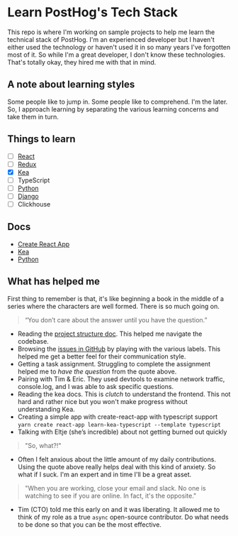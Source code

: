 # Learn PostHog's Tech Stack

This repo is where I'm working on sample projects to help me learn the technical stack of PostHog. I'm an experienced developer but I haven't either used the technology or haven't used it in so many years I've forgotten most of it. So while I'm a great developer, I don't know these technologies. That's totally okay, they hired me with that in mind.

## A note about learning styles

Some people like to jump in. Some people like to comprehend. I'm the later. So, I approach learning by separating the various learning concerns and take them in turn.

## Things to learn

- [ ] [React](https://reactjs.org/docs/hello-world.html)
- [ ] [Redux](https://redux.js.org/introduction/core-concepts)
- [x] [Kea](https://kea.js.org/docs/introduction/what-is-kea)
- [ ] TypeScript
- [ ] [Python](https://learnxinyminutes.com/docs/python/)
- [ ] [Django](https://www.feldroy.com/products/two-scoops-of-django-3-x)
- [ ] Clickhouse

## Docs

- [Create React App](docs/create_react_app.md)
- [Kea](docs/kea.md)
- [Python](docs/python.md)

## What has helped me

First thing to remember is that, it's like beginning a book in the middle of a series where the 
characters are well formed. There is so much going on.

> “You don’t care about the answer until you have the question.”

- Reading the [project structure doc](https://posthog.com/docs/project-structure). This helped me navigate the codebase.
- Browsing the [issues in GitHub](https://github.com/PostHog/posthog/issues) by playing with the various labels. This helped me get a better feel for their communication style.
- Getting a task assignment. Struggling to complete the assignment helped me to *have the question* from the quote above.
- Pairing with Tim & Eric. They used devtools to examine network traffic, console.log, and I was able to ask specific questions.
- Reading the kea docs. This is *clutch* to understand the frontend. This not hard and rather nice but you won't make progress without understanding Kea.
- Creating a simple app with create-react-app with typescript support `yarn create react-app learn-kea-typescript --template typescript`
- Talking with Eltje (she’s incredible) about not getting burned out quickly

> "So, what?!"

- Often I felt anxious about the little amount of my daily contributions. Using the quote above really helps deal with this kind of anxiety. So what if I suck. I'm an expert and in time I'll be a great asset.

> "When you are working, close your email and slack. No one is watching to see if you are online. In fact, it's the opposite."

- Tim (CTO) told me this early on and it was liberating. It allowed me to think of my role as a true `async` open-source contributor. Do what needs to be done so that you can be the most effective.